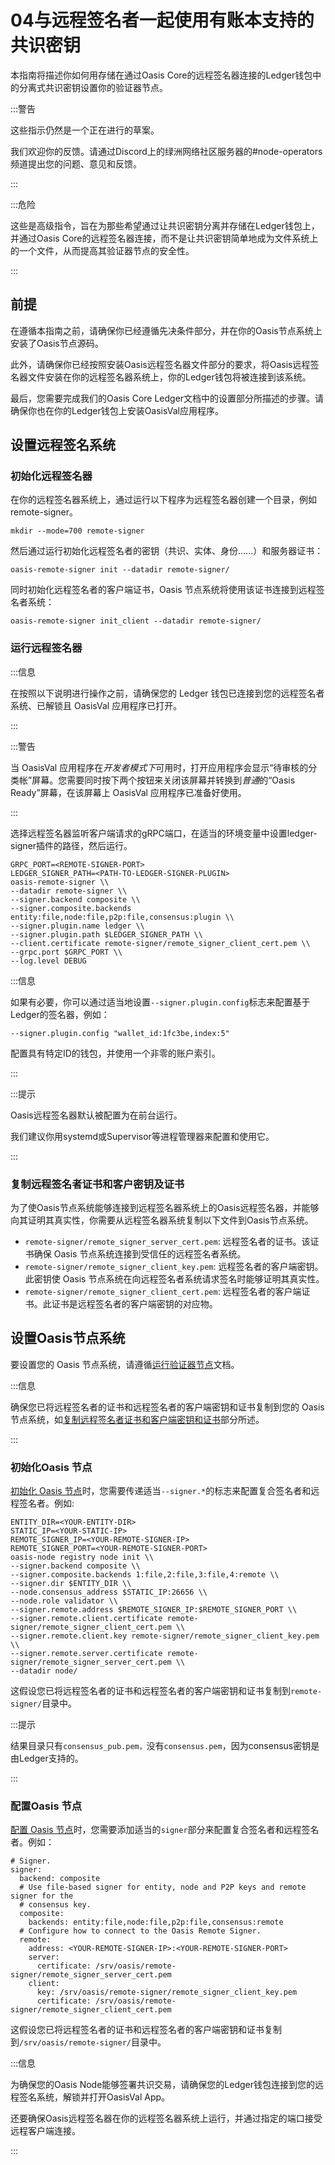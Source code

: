 # 04与远程签名者一起使用有账本支持的共识密钥

本指南将描述你如何用存储在通过Oasis Core的远程签名器连接的Ledger钱包中的分离式共识密钥设置你的验证器节点。

:::警告

这些指示仍然是一个正在进行的草案。

我们欢迎你的反馈。请通过Discord上的绿洲网络社区服务器的#node-operators频道提出您的问题、意见和反馈。

:::

:::危险

这些是高级指令，旨在为那些希望通过让共识密钥分离并存储在Ledger钱包上，并通过Oasis Core的远程签名器连接，而不是让共识密钥简单地成为文件系统上的一个文件，从而提高其验证器节点的安全性。

:::

## 前提

在遵循本指南之前，请确保你已经遵循先决条件部分，并在你的Oasis节点系统上安装了Oasis节点源码。

此外，请确保你已经按照安装Oasis远程签名器文件部分的要求，将Oasis远程签名器文件安装在你的远程签名器系统上，你的Ledger钱包将被连接到该系统。

最后，您需要完成我们的Oasis Core Ledger文档中的设置部分所描述的步骤。请确保你也在你的Ledger钱包上安装OasisVal应用程序。

## 设置远程签名系统

### 初始化远程签名器

在你的远程签名器系统上，通过运行以下程序为远程签名器创建一个目录，例如 remote-signer。

```
mkdir --mode=700 remote-signer

```

然后通过运行初始化远程签名者的密钥（共识、实体、身份......）和服务器证书：

```
oasis-remote-signer init --datadir remote-signer/

```

同时初始化远程签名者的客户端证书，Oasis 节点系统将使用该证书连接到远程签名者系统：

```
oasis-remote-signer init_client --datadir remote-signer/

```

### 运行远程签名器

:::信息

在按照以下说明进行操作之前，请确保您的 Ledger 钱包已连接到您的远程签名者系统、已解锁且 OasisVal 应用程序已打开。

:::

:::警告

当 OasisVal 应用程序在*开发者模式下*可用时，打开应用程序会显示“待审核的分类帐”屏幕。您需要同时按下两个按钮来关闭该屏幕并转换到*普通*的“Oasis Ready”屏幕，在该屏幕上 OasisVal 应用程序已准备好使用。

:::

选择远程签名器监听客户端请求的gRPC端口，在适当的环境变量中设置ledger-signer插件的路径，然后运行。

```
GRPC_PORT=<REMOTE-SIGNER-PORT>
LEDGER_SIGNER_PATH=<PATH-TO-LEDGER-SIGNER-PLUGIN>
oasis-remote-signer \\
--datadir remote-signer \\
--signer.backend composite \\
--signer.composite.backends entity:file,node:file,p2p:file,consensus:plugin \\
--signer.plugin.name ledger \\
--signer.plugin.path $LEDGER_SIGNER_PATH \\
--client.certificate remote-signer/remote_signer_client_cert.pem \\
--grpc.port $GRPC_PORT \\
--log.level DEBUG

```

:::信息

如果有必要，你可以通过适当地设置`--signer.plugin.config`标志来配置基于Ledger的签名器，例如：

```
--signer.plugin.config "wallet_id:1fc3be,index:5"

```

配置具有特定ID的钱包，并使用一个非零的账户索引。

:::

:::提示

Oasis远程签名器默认被配置为在前台运行。

我们建议你用systemd或Supervisor等进程管理器来配置和使用它。

:::

### 复制远程签名者证书和客户密钥及证书

为了使Oasis节点系统能够连接到远程签名器系统上的Oasis远程签名器，并能够向其证明其真实性，你需要从远程签名器系统复制以下文件到Oasis节点系统。

- `remote-signer/remote_signer_server_cert.pem`: 远程签名者的证书。该证书确保 Oasis 节点系统连接到受信任的远程签名者系统。
- `remote-signer/remote_signer_client_key.pem`: 远程签名者的客户端密钥。此密钥使 Oasis 节点系统在向远程签名者系统请求签名时能够证明其真实性。
- `remote-signer/remote_signer_client_cert.pem`: 远程签名者的客户端证书。此证书是远程签名者的客户端密钥的对应物。

## 设置Oasis节点系统

要设置您的 Oasis 节点系统，请遵循[运行验证器节点](https://docs.oasis.dev/general/run-a-node/set-up-your-node/run-validator)文档。

:::信息

确保您已将远程签名者的证书和远程签名者的客户端密钥和证书复制到您的 Oasis 节点系统，如[复制远程签名者证书和客户端密钥和证书](https://docs.oasis.dev/general/run-a-node/advanced/using-ledger-backed-consensus-key-with-a-remote-signer#copy-remote-signer-certificate-and-client-key-and-certificate)部分所述。

:::

### 初始化Oasis 节点

[初始化 Oasis 节点](https://docs.oasis.dev/general/run-a-node/set-up-your-node/run-validator#initializing-a-node)时，您需要传递适当`--signer.*`的标志来配置复合签名者和远程签名者。例如:

```
ENTITY_DIR=<YOUR-ENTITY-DIR>
STATIC_IP=<YOUR-STATIC-IP>
REMOTE_SIGNER_IP=<YOUR-REMOTE-SIGNER-IP>
REMOTE_SIGNER_PORT=<YOUR-REMOTE-SIGNER-PORT>
oasis-node registry node init \\
--signer.backend composite \\
--signer.composite.backends 1:file,2:file,3:file,4:remote \\
--signer.dir $ENTITY_DIR \\
--node.consensus_address $STATIC_IP:26656 \\
--node.role validator \\
--signer.remote.address $REMOTE_SIGNER_IP:$REMOTE_SIGNER_PORT \\
--signer.remote.client.certificate remote-signer/remote_signer_client_cert.pem \\
--signer.remote.client.key remote-signer/remote_signer_client_key.pem \\
--signer.remote.server.certificate remote-signer/remote_signer_server_cert.pem \\
--datadir node/

```

这假设您已将远程签名者的证书和远程签名者的客户端密钥和证书复制到`remote-signer/`目录中。

:::提示

结果目录只有`consensus_pub.pem，`没有`consensus.pem`，因为consensus密钥是由Ledger支持的。

:::

### 配置Oasis 节点

[配置 Oasis 节点](https://docs.oasis.dev/general/run-a-node/set-up-your-node/run-validator#configuring-the-oasis-node)时，您需要添加适当的`signer`部分来配置复合签名者和远程签名者。例如：

```
# Signer.
signer:
  backend: composite
  # Use file-based signer for entity, node and P2P keys and remote signer for the
  # consensus key.
  composite:
    backends: entity:file,node:file,p2p:file,consensus:remote
  # Configure how to connect to the Oasis Remote Signer.
  remote:
    address: <YOUR-REMOTE-SIGNER-IP>:<YOUR-REMOTE-SIGNER-PORT>
    server:
      certificate: /srv/oasis/remote-signer/remote_signer_server_cert.pem
    client:
      key: /srv/oasis/remote-signer/remote_signer_client_key.pem
      certificate: /srv/oasis/remote-signer/remote_signer_client_cert.pem

```

这假设您已将远程签名者的证书和远程签名者的客户端密钥和证书复制到`/srv/oasis/remote-signer/`目录中。

:::信息

为确保您的Oasis Node能够签署共识交易，请确保您的Ledger钱包连接到您的远程签名系统，解锁并打开OasisVal App。

还要确保Oasis远程签名器在你的远程签名器系统上运行，并通过指定的端口接受远程客户端连接。

:::